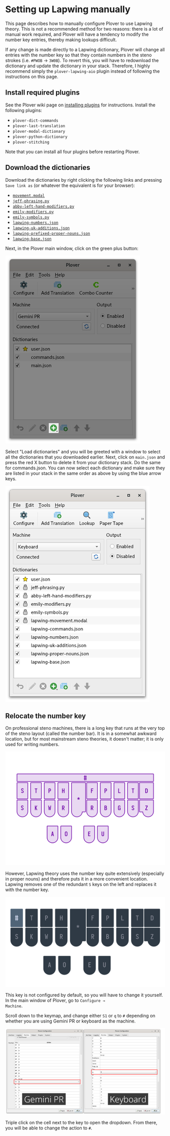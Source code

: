 # Setting up Lapwing manually

This page describes how to manually configure Plover to use Lapwing theory. This is not a recommended method for two reasons: there is a lot of manual work required, and Plover will have a tendency to modify the number key entries, thereby making lookups difficult.

If any change is made directly to a Lapwing dictionary, Plover will change all entries with the number key so that they contain numbers in the steno strokes (i.e. `#PWOB` → `3W0B`). To revert this, you will have to redownload the dictionary and update the dictionary in your stack. Therefore, I highly recommend simply the <code>plover-lapwing-aio</code> plugin instead of following the instructions on this page.

## Install required plugins

See the Plover wiki page on [installing plugins](https://github.com/openstenoproject/plover/wiki/installing-plugins) for instructions. Install the following plugins:

* <code>plover-dict-commands</code>
* <code>plover-last-translation</code>
* <code>plover-modal-dictionary</code>
* <code>plover-python-dictionary</code>
* <code>plover-stitching</code>

Note that you can install all four plugins before restarting Plover.

## Download the dictionaries

Download the dictionaries by right clicking the following links and pressing <code>Save link as</code> (or whatever the equivalent is for your browser):


* [<code>movement.modal</code>](https://raw.githubusercontent.com/aerickt/steno-dictionaries/main/movement.modal)
* [<code>jeff-phrasing.py</code>](https://raw.githubusercontent.com/jthlim/jeff-phrasing/main/jeff-phrasing.py)
* [<code>abby-left-hand-modifiers.py</code>](https://raw.githubusercontent.com/Abkwreu/plover-left-hand-modifiers/main/abby-left-hand-modifiers.py)
* [<code>emily-modifiers.py</code>](https://raw.githubusercontent.com/EPLHREU/emily-modifiers/master/emily-modifiers.py)
* [<code>emily-symbols.py</code>](https://raw.githubusercontent.com/EPLHREU/emily-symbols/main/emily-symbols.py)
* [<code>lapwing-numbers.json</code>](https://raw.githubusercontent.com/aerickt/steno-dictionaries/main/lapwing-numbers.json)
* [<code>lapwing-uk-additions.json</code>](https://raw.githubusercontent.com/aerickt/steno-dictionaries/main/lapwing-uk-additions.json)
* [<code>lapwing-prefixed-proper-nouns.json</code>](https://raw.githubusercontent.com/aerickt/steno-dictionaries/main/lapwing-prefixed-proper-nouns.json)
* [<code>lapwing-base.json</code>](https://raw.githubusercontent.com/aerickt/steno-dictionaries/main/lapwing-base.json)

Next, in the Plover main window, click on the green plus button:

![load dictionary button](img/5-load-dictionary.png)

Select "Load dictionaries" and you will be greeted with a window to select all the dictionaries that you downloaded earlier. Next, click on <code>main.json</code> and press the red X button to delete it from your dictionary stack. Do the same for commands.json. You can now select each dictionary and make sure they are listed in your stack in the same order as above by using the blue arrow keys.

![dictionary stack](img/B-dictionary-stack.png)

## Relocate the number key

On professional steno machines, there is a long key that runs at the very top of the steno layout (called the number bar). It is in a somewhat awkward location, but for most mainstream steno theories, it doesn't matter; it is only used for writing numbers.

![lever machine layout](img/5-professional-machines.png)

However, Lapwing theory uses the number key quite extensively (especially in proper nouns) and therefore puts it in a more convenient location. Lapwing removes one of the redundant `S` keys on the left and replaces it with the number key.

![top S layout](img/5-top-s-number.png)

This key is not configured by default, so you will have to change it yourself. In the main window of Plover, go to <code>Configure → Machine</code>.

Scroll down to the keymap, and change either <code>S1</code> or <code>q</code> to `#` depending on whether you are using Gemini PR or keyboard as the machine.

![top s remap](img/5-top-s.png)

Triple click on the cell next to the key to open the dropdown. From there, you will be able to change the action to `#`.

